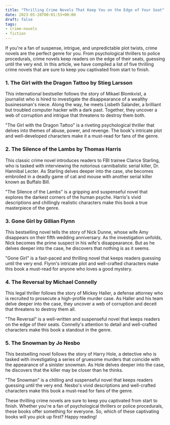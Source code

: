 ```yaml
---
title: "Thrilling Crime Novels That Keep You on the Edge of Your Seat"
date: 2023-05-28T00:01:53+00:00
draft: false
tags: 
- crime-novels
- fiction
---
```


If you're a fan of suspense, intrigue, and unpredictable plot twists, crime novels are the perfect genre for you. From psychological thrillers to police procedurals, crime novels keep readers on the edge of their seats, guessing until the very end. In this article, we have compiled a list of five thrilling crime novels that are sure to keep you captivated from start to finish.

### 1. The Girl with the Dragon Tattoo by Stieg Larsson

This international bestseller follows the story of Mikael Blomkvist, a journalist who is hired to investigate the disappearance of a wealthy businessman's niece. Along the way, he meets Lisbeth Salander, a brilliant but troubled computer hacker with a dark past. Together, they uncover a web of corruption and intrigue that threatens to destroy them both.

"The Girl with the Dragon Tattoo" is a riveting psychological thriller that delves into themes of abuse, power, and revenge. The book's intricate plot and well-developed characters make it a must-read for fans of the genre.

### 2. The Silence of the Lambs by Thomas Harris

This classic crime novel introduces readers to FBI trainee Clarice Starling, who is tasked with interviewing the notorious cannibalistic serial killer, Dr. Hannibal Lecter. As Starling delves deeper into the case, she becomes embroiled in a deadly game of cat and mouse with another serial killer known as Buffalo Bill.

"The Silence of the Lambs" is a gripping and suspenseful novel that explores the darkest corners of the human psyche. Harris's vivid descriptions and chillingly realistic characters make this book a true masterpiece of the genre.

### 3. Gone Girl by Gillian Flynn

This bestselling novel tells the story of Nick Dunne, whose wife Amy disappears on their fifth wedding anniversary. As the investigation unfolds, Nick becomes the prime suspect in his wife's disappearance. But as he delves deeper into the case, he discovers that nothing is as it seems.

"Gone Girl" is a fast-paced and thrilling novel that keeps readers guessing until the very end. Flynn's intricate plot and well-crafted characters make this book a must-read for anyone who loves a good mystery.

### 4. The Reversal by Michael Connelly

This legal thriller follows the story of Mickey Haller, a defense attorney who is recruited to prosecute a high-profile murder case. As Haller and his team delve deeper into the case, they uncover a web of corruption and deceit that threatens to destroy them all.

"The Reversal" is a well-written and suspenseful novel that keeps readers on the edge of their seats. Connelly's attention to detail and well-crafted characters make this book a standout in the genre.

### 5. The Snowman by Jo Nesbo

This bestselling novel follows the story of Harry Hole, a detective who is tasked with investigating a series of gruesome murders that coincide with the appearance of a sinister snowman. As Hole delves deeper into the case, he discovers that the killer may be closer than he thinks.

"The Snowman" is a chilling and suspenseful novel that keeps readers guessing until the very end. Nesbo's vivid descriptions and well-crafted characters make this book a must-read for fans of the genre.

These thrilling crime novels are sure to keep you captivated from start to finish. Whether you're a fan of psychological thrillers or police procedurals, these books offer something for everyone. So, which of these captivating books will you pick up first? Happy reading!